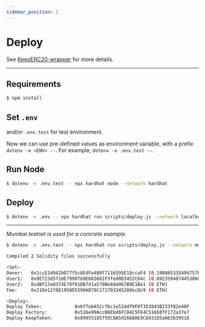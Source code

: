 ```yaml
---
sidebar_position: 2
---
```


# Deploy

See [KeepERC20-wrapper](https://github.com/KeepERC20/KeepERC20-wrapper) for more details.

---

## Requirements

```bash
$ npm install
```

## Set `.env`

and/or `.env.test` for test environment.

Now we can use pre-defined values as environment variable, with a prefix `dotenv -e <ENV> --`. For example, `dotenv -e .env.test --`.

## Run Node

```bash
$ dotenv -e .env.test -- npx hardhat node --network hardhat
```

## Deploy

```bash
$ dotenv -e .env -- npx hardhat run scripts/deploy.js --network localhost
```

---

*Mumbai testnet is used for a concrete example.*

```bash
$ dotenv -e .env.test -- npx hardhat run scripts/deploy.js --network mumbai   

Compiled 2 Solidity files successfully

<Set>
Owner:   0x1ccE14942bD77f5c8EdFe408f7116595E18ccaF4 (0.19886533549475788 ETH)
User1:   0x0E723d5710E79907b0E6D3661F3fed0D3452C04c (0.8923594874453868 ETH)
User2:   0xdBf13a0374E70f01DB7d1a570Be84e067B9E1Be1 (0 ETH)
Fee:     0x21De12f081958D5590AB70C172703345286bcDc9 (0 ETH)

<Deploy>
Deploy Token:            0x6f7ebA5Ccf6c1e524df9F0f353843B233f82e48F
Deploy Factory:          0x516e99AccB8Ebd6FC04C5FE4C516b8fF172a37e7
Deploy KeepToken:        0x09955185759C8A5d1668AE9C843185a063b39516
```
